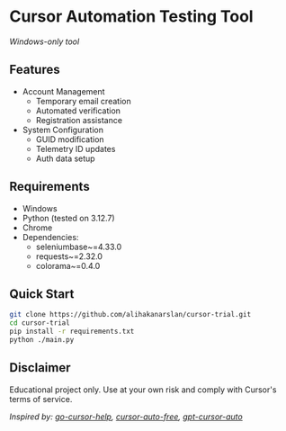 # Cursor Automation Testing Tool

*Windows-only tool*

## Features
- Account Management
  - Temporary email creation
  - Automated verification
  - Registration assistance
- System Configuration
  - GUID modification
  - Telemetry ID updates
  - Auth data setup

## Requirements
- Windows
- Python (tested on 3.12.7)
- Chrome
- Dependencies:
  - seleniumbase~=4.33.0
  - requests~=2.32.0
  - colorama~=0.4.0

## Quick Start
```bash
git clone https://github.com/alihakanarslan/cursor-trial.git
cd cursor-trial
pip install -r requirements.txt
python ./main.py
```

## Disclaimer
Educational project only. Use at your own risk and comply with Cursor's terms of service.

*Inspired by: [go-cursor-help](https://github.com/yuaotian/go-cursor-help), [cursor-auto-free](https://github.com/chengazhen/cursor-auto-free), [gpt-cursor-auto](https://github.com/hmhm2022/gpt-cursor-auto)*
